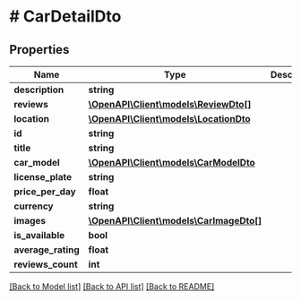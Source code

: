 # # CarDetailDto

## Properties

Name | Type | Description | Notes
------------ | ------------- | ------------- | -------------
**description** | **string** |  |
**reviews** | [**\OpenAPI\Client\models\ReviewDto[]**](ReviewDto.md) |  |
**location** | [**\OpenAPI\Client\models\LocationDto**](LocationDto.md) |  |
**id** | **string** |  |
**title** | **string** |  |
**car_model** | [**\OpenAPI\Client\models\CarModelDto**](CarModelDto.md) |  |
**license_plate** | **string** |  |
**price_per_day** | **float** |  |
**currency** | **string** |  |
**images** | [**\OpenAPI\Client\models\CarImageDto[]**](CarImageDto.md) |  |
**is_available** | **bool** |  |
**average_rating** | **float** |  |
**reviews_count** | **int** |  |

[[Back to Model list]](../../README.md#models) [[Back to API list]](../../README.md#endpoints) [[Back to README]](../../README.md)
